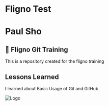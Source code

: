 # Fligno Test

# Paul Sho

## 🚀 Fligno Git Training

This is a repository created for the fligno training

## Lessons Learned

I learned about Basic Usage of Git and GitHub

![Logo](https://learn.fligno.com/wp-content/uploads/2017/10/learn@fligno-logo@2x-2048x913.png)
